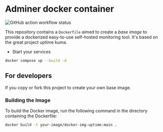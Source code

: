 # Adminer docker container

![GitHub action workflow status](https://github.com/AgorastisMesaio/docker-img-uptime/actions/workflows/docker-publish.yml/badge.svg)

This repository contains a `Dockerfile` aimed to create a *base image* to provide a dockerized easy-to-use self-hosted monitoring tool. It's based on the great project uptime kuma.

- Start your services

```sh
docker compose up --build -d
```

## For developers

If you copy or fork this project to create your own base image.

### Building the Image

To build the Docker image, run the following command in the directory containing the Dockerfile:

```sh
docker build -t your-image/docker-img-uptime:main .
```

